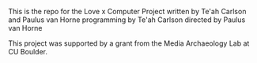 This is the repo for the Love x Computer Project
written by Te'ah Carlson and Paulus van Horne
programming by Te'ah Carlson
directed by Paulus van Horne

This project was supported by a grant from the Media Archaeology Lab at CU Boulder.
